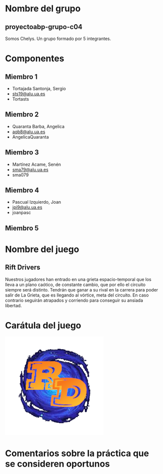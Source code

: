 # Nombre del grupo
## proyectoabp-grupo-c04
Somos Chelys. Un grupo formado por 5 integrantes.

# Componentes
## Miembro 1
* Tortajada Santonja, Sergio
* sts19@alu.ua.es
* Tortasts
## Miembro 2
* Quaranta Barba, Angelica
* aqb8@alu.ua.es
* AngelicaQuaranta
## Miembro 3
* Martínez Acame, Senén
* sma79@alu.ua.es
* sma079
## Miembro 4
* Pascual Izquierdo, Joan
* jpi9@alu.ua.es
* joanpasc
## Miembro 5


# Nombre del juego
## Rift Drivers
Nuestros jugadores han entrado en una grieta espacio-temporal que los lleva a un plano caótico, de constante cambio, que por ello el circuito siempre será distinto. Tendrán que ganar a su rival en la carrera para poder salir de La Grieta, que es llegando al vórtice, meta del circuito. En caso contrario seguirán atrapados y corriendo para conseguir su ansiada libertad.

# Carátula del juego
![](/otros/img/logo.png)
# Comentarios sobre la práctica que se consideren oportunos
